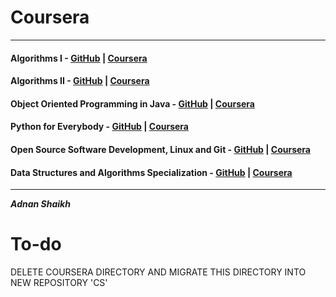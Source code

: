 # Coursera

---

#### Algorithms I - [GitHub](https://github.com/10adnan75/Coursera/tree/main/Algorithms-Part%20I) | [Coursera](https://www.coursera.org/learn/algorithms-part1)

#### Algorithms II - [GitHub](https://github.com/10adnan75/Coursera/tree/main/Algorithms-Part%20II) | [Coursera](https://www.coursera.org/learn/algorithms-part2)

#### Object Oriented Programming in Java - [GitHub](https://github.com/10adnan75/Coursera/tree/main/Object%20Oriented%20Programming%20in%20Java%20Specialization) | [Coursera](https://www.coursera.org/specializations/object-oriented-programming)

#### Python for Everybody - [GitHub](https://github.com/10adnan75/Coursera/tree/main/Python%20for%20Everybody%20Specialization) | [Coursera](https://www.coursera.org/specializations/python)

#### Open Source Software Development, Linux and Git - [GitHub](https://github.com/10adnan75/Coursera/tree/main/Open%20Source%20Software%20Development%2C%20Linux%20and%20Git%20Specialization) | [Coursera](https://www.coursera.org/specializations/oss-development-linux-git)

#### Data Structures and Algorithms Specialization - [GitHub](https://github.com/10adnan75/Coursera/tree/main/Data%20Structures%20and%20Algorithms%20Specialization) | [Coursera](https://www.coursera.org/specializations/data-structures-algorithms)

---

**_Adnan Shaikh_**

# To-do

DELETE COURSERA DIRECTORY AND MIGRATE THIS DIRECTORY INTO NEW REPOSITORY 'CS'
